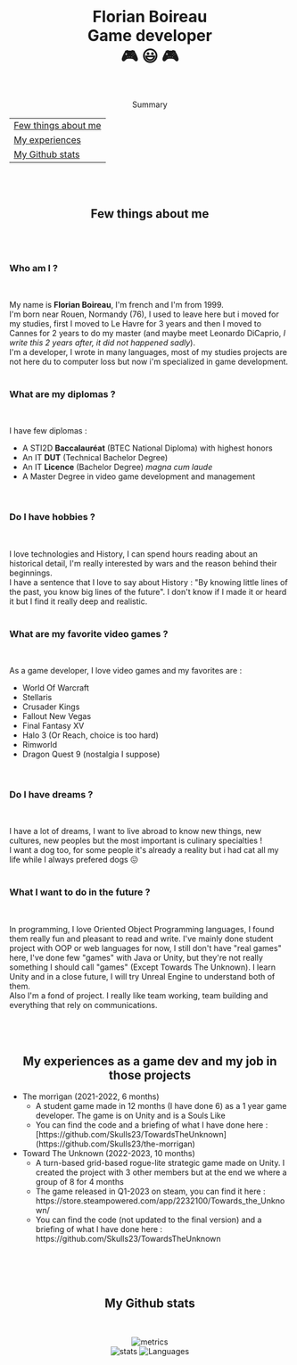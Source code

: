 <!--
**Skulls23/Skulls23** is a ✨ _special_ ✨ repository because its `README.md` (this file) appears on your GitHub profile. -->

<br/><h1 align="center">Florian Boireau<br/>Game developer<br/>🎮 😃 🎮</h1><br/>


<p align="center">Summary</p>
<div align="center">
   <table>
      <tr>
         <td>
            <a href="#aboutMe">Few things about me</a>
         </td>
      </tr>
      <tr>
         <td>
            <a href="#experiences">My experiences</a>
         </td>
      </tr>
      <tr>
         <td>
            <a href="#stats">My Github stats</a>
         </td>
      </tr>
   </table>
</div>


<br/><br/>
<h2 align="center" id="aboutMe">Few things about me</h2><br/>
<br/>


<h3>Who am I ?</h3>
<br/>


My name is <b>Florian Boireau</b>, I'm french and I'm from 1999. <br/>
I'm born near Rouen, Normandy (76), I used to leave here but i moved for my studies, first I moved to Le Havre for 3 years and then I moved to Cannes for 2 years to do my master (and maybe meet Leonardo DiCaprio, <em>I write this 2 years after, it did not happened sadly</em>).<br/>
I'm a developer, I wrote in many languages, most of my studies projects are not here du to computer loss but now i'm specialized in game development.<br/>
<br/>


<h3>What are my diplomas ?</h3>
<br/>


I have few diplomas :

   <ul>
     <li>A STI2D <b>Baccalauréat</b> (BTEC National Diploma) with highest honors</li>
     <li>An IT <b>DUT</b> (Technical Bachelor Degree)</li>
     <li>An IT <b>Licence</b> (Bachelor Degree) <i>magna cum laude</i></li>
     <li>A Master Degree in video game development and management</li>
   </ul>
<br/>

   
<h3>Do I have hobbies ?</h3>
<br/>


I love technologies and History, I can spend hours reading about an historical detail, I'm really interested by wars and the reason behind their beginnings.<br/>
I have a sentence that I love to say about History : "By knowing little lines of the past, you know big lines of the future". I don't know if I made it or heard it but I find it really deep and realistic.<br/>
<br/>


<h3>What are my favorite video games ?</h3>
<br/>


As a game developer, I love video games and my favorites are :
 
 <ul>
   <li>World Of Warcraft</li>
   <li>Stellaris</li>
   <li>Crusader Kings</li>
   <li>Fallout New Vegas</i></li>
   <li>Final Fantasy XV</li>
   <li>Halo 3 (Or Reach, choice is too hard)</li>
   <li>Rimworld</li>
   <li>Dragon Quest 9 (nostalgia I suppose)</li>
</ul>
<br/>


<h3>Do I have dreams ?</h3>
<br/>


I have a lot of dreams, I want to live abroad to know new things, new cultures, new peoples but the most important is culinary specialties !<br/>
I want a dog too, for some people it's already a reality but i had cat all my life while I always prefered dogs 😖 <br/>
<br/>


<h3>What I want to do in the future ?</h3>
<br/>


In programming, I love Oriented Object Programming languages, I found them really fun and pleasant to read and write. I've mainly done student project with OOP or web languages for now, I still don't have "real games" here, I've done few "games" with Java or Unity, but they're not really something I should call "games" (Except Towards The Unknown). I learn Unity and in a close future, I will try Unreal Engine to understand both of them.<br/>
Also I'm a fond of project. I really like team working, team building and everything that rely on communications.<br/>
<br/><br/><br/>


<h2 align="center" id="experiences">My experiences as a game dev and my job in those projects</h2>

<ul>
   <li>The morrìgan (2021-2022, 6 months)
      <ul>
         <li>
            A student game made in 12 months (I have done 6) as a 1 year game developer. The game is on Unity and is a Souls Like
         </li>
         <li>
            You can find the code and a briefing of what I have done here : [https://github.com/Skulls23/TowardsTheUnknown](https://github.com/Skulls23/the-morrigan)
         </li>
      </ul>
   </li>
   <li>Toward The Unknown (2022-2023, 10 months)<br/>
      <ul>
         <li>
            A turn-based grid-based rogue-lite strategic game made on Unity. I created the project with 3 other members but at the end we where a group of 8 for 4 months
         </li>
         <li>
            The game released in Q1-2023 on steam, you can find it here : https://store.steampowered.com/app/2232100/Towards_the_Unknown/
         </li>
         <li>
            You can find the code (not updated to the final version) and a briefing of what I have done here : https://github.com/Skulls23/TowardsTheUnknown
         </li>
      </ul>
   </li>
</ul>
<br/><br/><br/>


<h2 align="center" id="stats">My Github stats</h2>
<br/>


<!--
- 🔭 I’m currently working on many projects due to highschool.
- 🌱 I’m currently learning php.
- 👯 I’m looking to collaborate on ...
- 🤔 I’m looking for help with ...
- 💬 Ask me about ...
- 📫 How to reach me: florian.boireau.pro@hotmail.com
- 😄 Pronouns: ...
- ⚡ Fun fact: ...
-->


<div align="center">
   
![metrics](https://metrics.lecoq.io/Skulls23?template=classic&config.timezone=Europe%2FParis&config.animated=true)
<br/>
![stats](https://github-readme-stats.vercel.app/api?username=Skulls23&hide_border=true&theme=midnight-purple&show_icons=true&count_private=true)
![Languages](https://github-readme-stats.vercel.app/api/top-langs/?username=Skulls23&hide_border=true&hide=shaderlab&layout=compact&theme=midnight-purple&langs_count=10)

</div>
